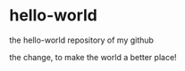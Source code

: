 # hello-world
the hello-world repository of my github

the change, to make the world a better place!
